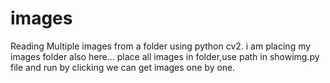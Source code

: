 # images
Reading Multiple images from a folder using python cv2.
i am placing my images folder also here...
place all images in folder,use path 
in showimg.py file and run 
by clicking we can get images one by one.
